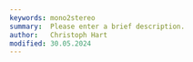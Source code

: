 ```yaml
---
keywords: mono2stereo
summary:  Please enter a brief description.
author:   Christoph Hart
modified: 30.05.2024
---
```

  
